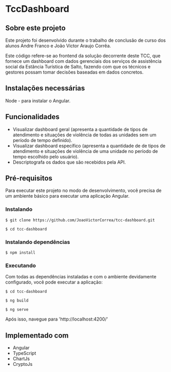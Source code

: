 # TccDashboard



## Sobre este projeto

Este projeto foi desenvolvido durante o trabalho de conclusão de curso dos alunos Andre Franco e João Victor Araujo Corrêa. 

Este código refere-se ao frontend da solução decorrente deste TCC, que fornece um dashboard com dados gerenciais dos serviços de assistência social da Estância Turística de Salto, fazendo com que
os técnicos e gestores possam tomar decisões baseadas em dados concretos.

## Instalações necessárias

Node - para instalar o Angular.

## Funcionalidades

* Visualizar dashboard geral (apresenta a quantidade de tipos de atendimento e situações de violência de todas as unidades sem um período de tempo definido).
* Visualizar dashboard específico (apresenta a quantidade de de tipos de atendimento e situações de violência de uma unidade no período de tempo escolhido pelo usuário).
* Descriptografa os dados que são recebidos pela API.

## Pré-requisitos

Para executar este projeto no modo de desenvolvimento, você precisa de um ambiente básico para executar uma aplicação Angular.

### Instalando

`$ git clone https://github.com/JoaoVictorCorrea/tcc-dashboard.git`

`$ cd tcc-dashboard`

### Instalando dependências

`$ npm install`

### Executando

Com todas as dependências instaladas e com o ambiente devidamente configurado, você pode executar a aplicação:

`$ cd tcc-dashboard`

`$ ng build`

``$ ng serve``

Após isso, navegue para 'http://localhost:4200/'

## Implementado com

* Angular
* TypeScript
* ChartJs
* CryptoJs
